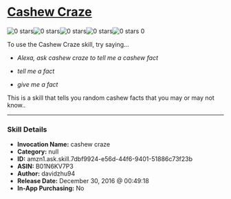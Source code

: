 # [Cashew Craze](http://alexa.amazon.com/#skills/amzn1.ask.skill.7dbf9924-e56d-44f6-9401-51886c73f23b)
![0 stars](../../images/ic_star_border_black_18dp_1x.png)![0 stars](../../images/ic_star_border_black_18dp_1x.png)![0 stars](../../images/ic_star_border_black_18dp_1x.png)![0 stars](../../images/ic_star_border_black_18dp_1x.png)![0 stars](../../images/ic_star_border_black_18dp_1x.png) 0

To use the Cashew Craze skill, try saying...

* *Alexa, ask cashew craze to tell me a cashew fact*

* *tell me a fact*

* *give me a fact*

This is a skill that tells you random cashew facts that you may or may not know..

***

### Skill Details

* **Invocation Name:** cashew craze
* **Category:** null
* **ID:** amzn1.ask.skill.7dbf9924-e56d-44f6-9401-51886c73f23b
* **ASIN:** B01N6KV7P3
* **Author:** davidzhu94
* **Release Date:** December 30, 2016 @ 00:49:18
* **In-App Purchasing:** No
